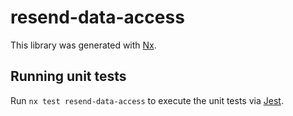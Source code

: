 # resend-data-access

This library was generated with [Nx](https://nx.dev).

## Running unit tests

Run `nx test resend-data-access` to execute the unit tests via [Jest](https://jestjs.io).
